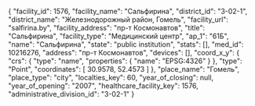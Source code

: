 {
    "facility_id": 1576,
    "facility_name": "Сальфирина",
    "district_id": "3-02-1",
    "district_name": "Железнодорожный район, Гомель",
    "facility_url": "salfirina.by",
    "facility_address": "пр-т Космонавтов",
    "title": "Сальфирина",
    "facility_type": "Медицинский центр",
    "ap_1": "61Б",
    "name": "Сальфирина",
    "state": "public institution",
    "stats": [],
    "med_id": 10216276,
    "address": "пр-т Космонавтов",
    "devices": [],
    "coord_x_y": {
        "crs": {
            "type": "name",
            "properties": {
                "name": "EPSG:4326"
            }
        },
        "type": "Point",
        "coordinates": [
            30.9578,
            52.4573
        ]
    },
    "place_name": "Гомель",
    "place_type": "city",
    "localties_key": 60,
    "year_of_closing": null,
    "year_of_opening": "2007",
    "healthcare_facility_key": 1576,
    "administrative_division_id": "3-02-1"
}